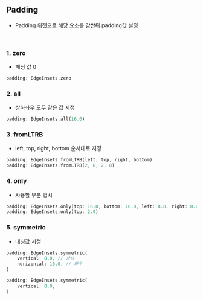 ## Padding 
- Padding 위젯으로 해당 요소를 감싼뒤 padding값 설정

<br/>

### 1. zero 
- 패딩 값 0
```dart
padding: EdgeInsets.zero
```

### 2. all 
- 상하좌우 모두 같은 값 지정
```dart
padding: EdgeInsets.all(16.0)
```

### 3. fromLTRB 
- left, top, right, bottom 순서대로 지정
```dart
padding: EdgeInsets.fromLTRB(left, top, right, bottom)
padding: EdgeInsets.fromLTRB(2, 8, 2, 8)
```

### 4. only 
- 사용할 부분 명시
```dart
padding: EdgeInsets.only(top: 16.0, bottom: 16.0, left: 8.0, right: 8.0)
padding: EdgeInsets.only(top: 2.0)
```

### 5.  symmetric 
- 대칭값 지정
```dart
padding: EdgeInsets.symmetric(
    vertical: 8.0, // 상하
    horizontal: 16.0, // 좌우
)

padding: EdgeInsets.symmetric(
    vertical: 8.0, 
)
```

